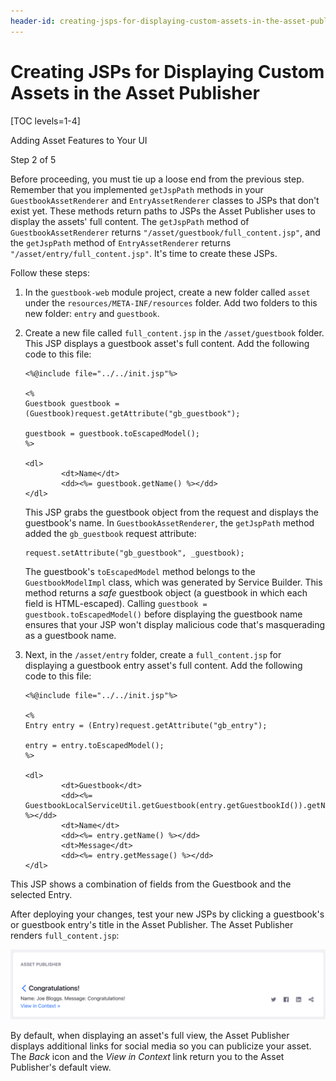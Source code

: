```yaml
---
header-id: creating-jsps-for-displaying-custom-assets-in-the-asset-publisher
---
```


# Creating JSPs for Displaying Custom Assets in the Asset Publisher

[TOC levels=1-4]

<div class="learn-path-step row">
    <p id="stepTitle">Adding Asset Features to Your UI</p><p>Step 2 of 5</p>
</div>

Before proceeding, you must tie up a loose end from the previous step. Remember 
that you implemented `getJspPath` methods in your `GuestbookAssetRenderer` and
`EntryAssetRenderer` classes to JSPs that don't exist yet. These methods return
paths to JSPs the Asset Publisher uses to display the assets' full content. The
`getJspPath` method of `GuestbookAssetRenderer` returns
`"/asset/guestbook/full_content.jsp"`, and the `getJspPath` method of
`EntryAssetRenderer` returns `"/asset/entry/full_content.jsp"`. It's time to
create these JSPs. 

Follow these steps: 

1.  In the `guestbook-web` module project, create a new folder called `asset` 
    under the `resources/META-INF/resources` folder. Add two folders to this new 
    folder: `entry` and `guestbook`. 

2.  Create a new file called `full_content.jsp` in the `/asset/guestbook` 
    folder. This JSP displays a guestbook asset's full content. Add the 
    following code to this file: 

        <%@include file="../../init.jsp"%>

        <%
        Guestbook guestbook = (Guestbook)request.getAttribute("gb_guestbook");

        guestbook = guestbook.toEscapedModel();
        %>

        <dl>
                <dt>Name</dt>
                <dd><%= guestbook.getName() %></dd>
        </dl>

    This JSP grabs the guestbook object from the request and displays the
    guestbook's name. In `GuestbookAssetRenderer`, the `getJspPath` method
    added the `gb_guestbook` request attribute: 

        request.setAttribute("gb_guestbook", _guestbook);

    The guestbook's `toEscapedModel` method belongs to the `GuestbookModelImpl`
    class, which was generated by Service Builder. This method returns a *safe*
    guestbook object (a guestbook in which each field is HTML-escaped). Calling 
    `guestbook = guestbook.toEscapedModel()` before displaying the guestbook 
    name ensures that your JSP won't display malicious code that's masquerading 
    as a guestbook name. 

3.  Next, in the `/asset/entry` folder, create a `full_content.jsp` for 
    displaying a guestbook entry asset's full content. Add the following code to 
    this file:

        <%@include file="../../init.jsp"%>

        <%
        Entry entry = (Entry)request.getAttribute("gb_entry");

        entry = entry.toEscapedModel();
        %>

        <dl>
                <dt>Guestbook</dt>
                <dd><%= GuestbookLocalServiceUtil.getGuestbook(entry.getGuestbookId()).getName() %></dd>
                <dt>Name</dt>
                <dd><%= entry.getName() %></dd>
                <dt>Message</dt>
                <dd><%= entry.getMessage() %></dd>
        </dl>

This JSP shows a combination of fields from the Guestbook and the selected Entry. 

After deploying your changes, test your new JSPs by clicking a guestbook's or
guestbook entry's title in the Asset Publisher. The Asset Publisher renders
`full_content.jsp`: 

![Figure 1: When you click the title for a guestbook or guestbook entry in the Asset Publisher, your `full_content.jsp` should be displayed.](../../../../images/asset-publisher-full-content.png)

By default, when displaying an asset's full view, the Asset Publisher displays 
additional links for social media so you can publicize your asset. The *Back*
icon and the *View in Context* link return you to the Asset Publisher's default
view. 
